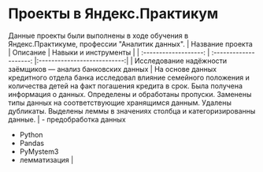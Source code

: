 # Проекты в Яндекс.Практикум
Данные проекты были выполнены в ходе обучения в Яндекс.Практикуме, профессии "Аналитик данных".
| Название проекта | Описание  |  Навыки и инструменты |
| :-------------------: | :--------------------: |:---------------------------:|
| Исследование надёжности заёмщиков — анализ банковских данных     |    На основе данных кредитного отдела банка исследовал влияние семейного положения и количества детей на факт погашения кредита в срок. Была получена информация о
данных. Определены и обработаны пропуски. Заменены типы данных на соответствующие
хранящимся данным. Удалены дубликаты. Выделены леммы в значениях столбца и
категоризированны данные.            |   - предобработка данных
- Python
- Pandas
- PyMystem3
- лемматизация     |
